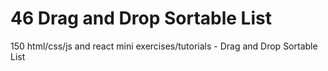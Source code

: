 # 46 Drag and Drop Sortable List
 150 html/css/js and react mini exercises/tutorials - Drag and Drop Sortable List
